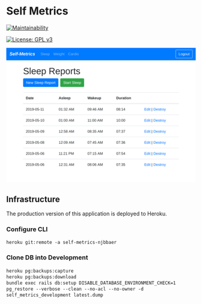 # Self Metrics

[![Maintainability](https://api.codeclimate.com/v1/badges/97d3f6de5aca55f1f21b/maintainability)](https://codeclimate.com/github/njbbaer/self-metrics/maintainability)

[![License: GPL v3](https://img.shields.io/badge/License-GPLv3-blue.svg)](https://www.gnu.org/licenses/gpl-3.0)

![self-metrics-screenshot](/app/assets/images/self-metrics.png)

## Infrastructure
The production version of this application is deployed to Heroku.

### Configure CLI
```
heroku git:remote -a self-metrics-njbbaer
```

### Clone DB into Development
```
heroku pg:backups:capture
heroku pg:backups:download
bundle exec rails db:setup DISABLE_DATABASE_ENVIRONMENT_CHECK=1
pg_restore --verbose --clean --no-acl --no-owner -d self_metrics_development latest.dump
```